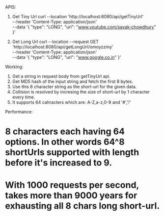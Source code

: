 APIS:

1) Get Tiny Url
curl --location 'http://localhost:8080/api/getTinyUrl' \
--header 'Content-Type: application/json' \
--data '{
    "type": "LONG",
    "url": "www.youtube.com/sayak-chowdhury"
}'



2) Get Long Url
curl --location --request GET 'http://localhost:8080/api/getLongUrl/omoyzzmy' \
--header 'Content-Type: application/json' \
--data '{
    "type": "LONG",
    "url": "www.google.co.in"
}'



Working:
1) Get a string in request body from getTinyUrl api.
2) Get MD5 hash of the input string and fetch the first 8 bytes.
3) Use this 8 character string as the short-url for the given data.
4) Collision is resolved by incresing the size of short-url by 1 character every time.
5) It supports 64 cahracters which are: A-Z,a-z,0-9 and '#','!'


Performance:
# 8 characters each having 64 options. In other words 64^8 shortUrls supported with length before it's increased to 9.
# With 1000 requests per second, takes more than 9000 years for exhausting all 8 chars long short-url.
